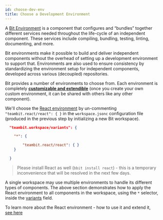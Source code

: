 ```yaml
---
id: choose-dev-env
title: Choose a Development Environment
---
```


A [Bit Environment](/docs/environments/overview) is a component that configures and “bundles” together different services needed throughout the life-cycle of an independent component. These services include compiling, bundling, testing, linting, documenting, and more.

Bit environments make it possible to build and deliver independent components without the overhead of setting up a development environment to support that. Environments are also used to ensure consistency by standardizing the environment setup for independent components, developed across various (decoupled) repositories.
 
Bit provides a number of environments to choose from. Each environment is completely [__customizable and extendible__](/docs/environments/build-environment) (once you create your own custom environment, it can be shared with others like any other component).

We'll choose the [React environment](/docs/react/overview) by un-commenting `"teambit.react/react": { }` in the `workspace.jsonc` configuration file (produced in the previous step by initializing a new Bit workspace).

```json
  "teambit.workspace/variants": {

    "*": {

        "teambit.react/react": { }
    }

  }
```

> Please install React as well (`bbit install react`) - this is a temporary inconvenience that will be resolved in the next few days.

A single workspace may use multiple environments to handle its different types of components. The above section demonstrates how to apply the React environment to all components in the workspace, using the `*` selector, inside the [variants](docs/variants/overview) field.

To learn more about the React environment -  how to use it and extend it, [see here](http://localhost:3000/docs/react/overview)